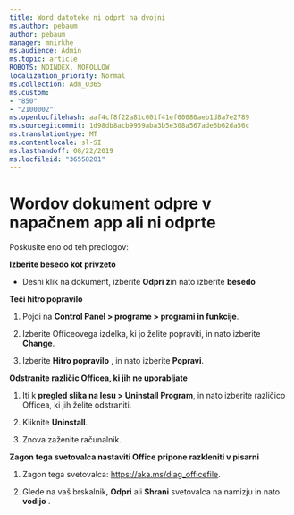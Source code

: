 ```yaml
---
title: Word datoteke ni odprt na dvojni
ms.author: pebaum
author: pebaum
manager: mnirkhe
ms.audience: Admin
ms.topic: article
ROBOTS: NOINDEX, NOFOLLOW
localization_priority: Normal
ms.collection: Adm_O365
ms.custom:
- "850"
- "2100002"
ms.openlocfilehash: aaf4cf8f22a81c601f41ef00080aeb1d8a7e2789
ms.sourcegitcommit: 1d98db8acb9959aba3b5e308a567ade6b62da56c
ms.translationtype: MT
ms.contentlocale: sl-SI
ms.lasthandoff: 08/22/2019
ms.locfileid: "36558201"
---
```

# <a name="word-document-opened-in-the-wrong-app-or-didnt-open"></a>Wordov dokument odpre v napačnem app ali ni odprte

Poskusite eno od teh predlogov:

**Izberite besedo kot privzeto**

- Desni klik na dokument, izberite **Odpri z**in nato izberite **besedo**

**Teči hitro popravilo**

1. Pojdi na **Control Panel > programe > programi in funkcije**.

2. Izberite Officeovega izdelka, ki jo želite popraviti, in nato izberite **Change**.

3. Izberite **Hitro popravilo** , in nato izberite **Popravi**.

**Odstranite različic Officea, ki jih ne uporabljate**

1. Iti k **pregled slika na lesu > Uninstall Program**, in nato izberite različico Officea, ki jih želite odstraniti.

2. Kliknite **Uninstall**.

3. Znova zaženite računalnik.

**Zagon tega svetovalca nastaviti Office pripone razkleniti v pisarni**

1. Zagon tega svetovalca: https://aka.ms/diag_officefile.

2. Glede na vaš brskalnik, **Odpri** ali **Shrani** svetovalca na namizju in nato **vodijo** .
